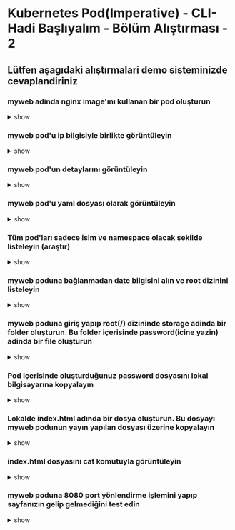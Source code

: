 # Kubernetes Pod(Imperative) - CLI- Hadi Başlıyalım - Bölüm Alıştırması - 2

## Lütfen aşagıdaki alıştırmalari demo sisteminizde cevaplandiriniz

### myweb adinda nginx image'ını kullanan bir pod oluşturun

<details><summary>show</summary>
<p>

```bash
kubectl run myweb --image=nginx
```

</p>
</details>

### myweb pod'u ip bilgisiyle birlikte görüntüleyin

<details><summary>show</summary>
<p>

```bash
kubectl get po -o wide
```

</p>
</details>

### myweb pod'un detaylarını görüntüleyin

<details><summary>show</summary>
<p>

```bash
kubectl describe pod myweb
```

</p>
</details>

### myweb pod'u yaml dosyası olarak görüntüleyin

<details><summary>show</summary>
<p>

```bash
kubectl get pod myweb -o yaml
```

</p>
</details>

### Tüm pod'ları sadece isim ve namespace olacak şekilde listeleyin (araştır)

<details><summary>show</summary>
<p>

```bash
kubectl get pods -o custom-columns=NAME:.metadata.name,RSRC:.metadata.namespace
```

</p>
</details>

### myweb poduna bağlanmadan date bilgisini alın ve root dizinini listeleyin

<details><summary>show</summary>
<p>

```bash
kubectl exec myweb -- date
```

</p>
</details>

### myweb poduna giriş yapıp root(/) dizininde storage adinda bir folder oluşturun. Bu folder içerisinde password(icine yazin) adinda bir file oluşturun

<details><summary>show</summary>
<p>

```bash
kubectl exec -it myweb -- bash
mkdir storage
cd storage
echo "9sdf908092ad" >>password
```

</p>
</details>


### Pod içerisinde oluşturduğunuz password dosyasını lokal bilgisayarına kopyalayın

<details><summary>show</summary>
<p>

```bash
kubectl cp default/myweb:storage/ .
```

</p>
</details>



### Lokalde index.html adında bir dosya oluşturun. Bu dosyayı myweb podunun yayın yapılan dosyası üzerine kopyalayın

<details><summary>show</summary>
<p>

```bash
kubectl cp index.html myweb:/usr/share/nginx/html/
```

</p>
</details>

### index.html dosyasını cat komutuyla görüntüleyin

<details><summary>show</summary>
<p>

```bash
kubectl exec  myweb -- cat /usr/share/nginx/html/index.html
```

</p>
</details>


### myweb poduna 8080 port yönlendirme işlemini yapıp sayfanızın gelip gelmediğini test edin

<details><summary>show</summary>
<p>

```bash
kubectl port-forward myweb 8080:80
```

</p>
</details>
